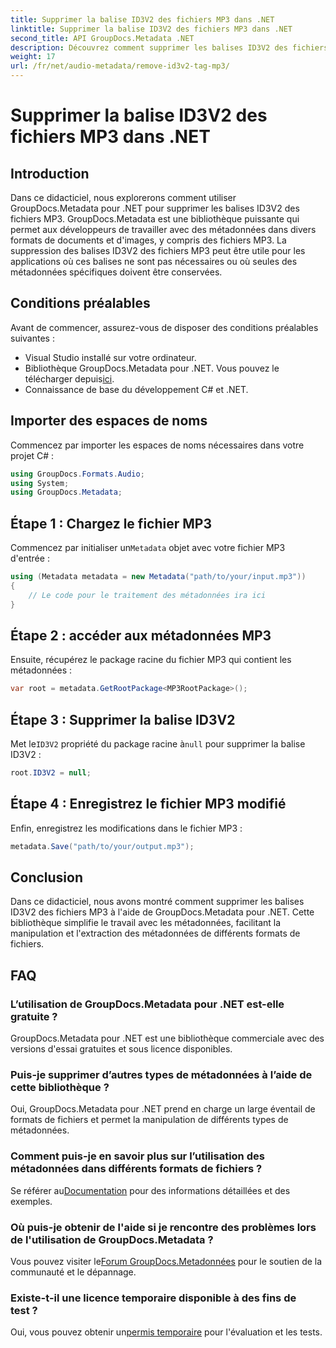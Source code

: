 ```yaml
---
title: Supprimer la balise ID3V2 des fichiers MP3 dans .NET
linktitle: Supprimer la balise ID3V2 des fichiers MP3 dans .NET
second_title: API GroupDocs.Metadata .NET
description: Découvrez comment supprimer les balises ID3V2 des fichiers MP3 à l’aide de GroupDocs.Metadata pour .NET. Gérez efficacement les métadonnées dans vos projets C#.
weight: 17
url: /fr/net/audio-metadata/remove-id3v2-tag-mp3/
---
```


# Supprimer la balise ID3V2 des fichiers MP3 dans .NET

## Introduction
Dans ce didacticiel, nous explorerons comment utiliser GroupDocs.Metadata pour .NET pour supprimer les balises ID3V2 des fichiers MP3. GroupDocs.Metadata est une bibliothèque puissante qui permet aux développeurs de travailler avec des métadonnées dans divers formats de documents et d'images, y compris des fichiers MP3. La suppression des balises ID3V2 des fichiers MP3 peut être utile pour les applications où ces balises ne sont pas nécessaires ou où seules des métadonnées spécifiques doivent être conservées.
## Conditions préalables
Avant de commencer, assurez-vous de disposer des conditions préalables suivantes :
- Visual Studio installé sur votre ordinateur.
-  Bibliothèque GroupDocs.Metadata pour .NET. Vous pouvez le télécharger depuis[ici](https://releases.groupdocs.com/metadata/net/).
- Connaissance de base du développement C# et .NET.

## Importer des espaces de noms
Commencez par importer les espaces de noms nécessaires dans votre projet C# :
```csharp
using GroupDocs.Formats.Audio;
using System;
using GroupDocs.Metadata;
```
## Étape 1 : Chargez le fichier MP3
 Commencez par initialiser un`Metadata` objet avec votre fichier MP3 d'entrée :
```csharp
using (Metadata metadata = new Metadata("path/to/your/input.mp3"))
{
    // Le code pour le traitement des métadonnées ira ici
}
```
## Étape 2 : accéder aux métadonnées MP3
Ensuite, récupérez le package racine du fichier MP3 qui contient les métadonnées :
```csharp
var root = metadata.GetRootPackage<MP3RootPackage>();
```
## Étape 3 : Supprimer la balise ID3V2
 Met le`ID3V2` propriété du package racine à`null` pour supprimer la balise ID3V2 :
```csharp
root.ID3V2 = null;
```
## Étape 4 : Enregistrez le fichier MP3 modifié
Enfin, enregistrez les modifications dans le fichier MP3 :
```csharp
metadata.Save("path/to/your/output.mp3");
```

## Conclusion
Dans ce didacticiel, nous avons montré comment supprimer les balises ID3V2 des fichiers MP3 à l'aide de GroupDocs.Metadata pour .NET. Cette bibliothèque simplifie le travail avec les métadonnées, facilitant la manipulation et l'extraction des métadonnées de différents formats de fichiers.

## FAQ
### L’utilisation de GroupDocs.Metadata pour .NET est-elle gratuite ?
GroupDocs.Metadata pour .NET est une bibliothèque commerciale avec des versions d'essai gratuites et sous licence disponibles.
### Puis-je supprimer d’autres types de métadonnées à l’aide de cette bibliothèque ?
Oui, GroupDocs.Metadata pour .NET prend en charge un large éventail de formats de fichiers et permet la manipulation de différents types de métadonnées.
### Comment puis-je en savoir plus sur l’utilisation des métadonnées dans différents formats de fichiers ?
 Se référer au[Documentation](https://tutorials.groupdocs.com/metadata/net/) pour des informations détaillées et des exemples.
### Où puis-je obtenir de l'aide si je rencontre des problèmes lors de l'utilisation de GroupDocs.Metadata ?
 Vous pouvez visiter le[Forum GroupDocs.Metadonnées](https://forum.groupdocs.com/c/metadata/14) pour le soutien de la communauté et le dépannage.
### Existe-t-il une licence temporaire disponible à des fins de test ?
Oui, vous pouvez obtenir un[permis temporaire](https://purchase.groupdocs.com/temporary-license/) pour l'évaluation et les tests.